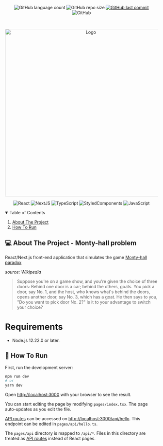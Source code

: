 <p align="center">
  <img alt="GitHub language count" src="https://img.shields.io/github/languages/count/GabrielBueno200/monty-hall">

  <img alt="GitHub repo size" src="https://img.shields.io/github/repo-size/GabrielBueno200/monty-hall">
  
  <a href="https://github.com/GabrielBueno200/monty-hall">
    <img alt="GitHub last commit" src="https://img.shields.io/github/last-commit/GabrielBueno200/monty-hall">
  </a>
  
   <img alt="GitHub" src="https://img.shields.io/github/license/GabrielBueno200/monty-hall">
</p>

<!-- PROJECT LOGO -->
<br />
<p align="center">
  <a href="#">
    <img src="https://i.ytimg.com/vi/DlphpbxNTLw/maxresdefault.jpg" alt="Logo" width="550">
  </a>
</p>

<p align="center">
  <img alt="React" src="https://img.shields.io/badge/React-20232A?style=for-the-badge&logo=react&logoColor=61DAFB"/>
  <img alt="NextJS" src="https://img.shields.io/badge/next.js-000000?style=for-the-badge&logo=nextdotjs&logoColor=white"/>
  <img alt="TypeScript" src="https://img.shields.io/badge/Typescript-blue?style=for-the-badge&logo=typescript&logoColor=white"/>
  <img alt="StyledComponents" src="https://img.shields.io/badge/styled--components-DB7093?style=for-the-badge&logo=styled-components&logoColor=white"/>
  <img alt="JavaScript" src="https://img.shields.io/badge/JavaScript-yellow?style=for-the-badge&logo=javascript&logoColor=white"/>
</p>



<!-- TABLE OF CONTENTS -->
<details open="open">
  <summary>Table of Contents</summary>
  <ol>
    <li>
      <a href="#-about-the-project">About The Project</a>
    </li>
    <li>
      <a href="#-how-to-run">How To Run</a>
    </li>
  </ol>
</details>


<!-- ABOUT THE PROJECT -->
## 💻 About The Project - Monty-hall problem
React/Next.js front-end application that simulates the game [Monty-hall paradox](https://en.wikipedia.org/wiki/Monty_Hall_problem)

*source: Wikipedia*
> Suppose you're on a game show, and you're given the choice of three doors: Behind one door is a car; behind the others, goats. You pick a door, say No. 1, and the host, who knows what's behind the doors, opens another door, say No. 3, which has a goat. He then says to you, "Do you want to pick door No. 2?" Is it to your advantage to switch your choice?
> 
# Requirements
* Node.js 12.22.0 or later.


<!-- HOW TO RUN -->
## 🚀 How To Run

First, run the development server:

```bash
npm run dev
# or
yarn dev
```

Open [http://localhost:3000](http://localhost:3000) with your browser to see the result.

You can start editing the page by modifying `pages/index.tsx`. The page auto-updates as you edit the file.

[API routes](https://nextjs.org/docs/api-routes/introduction) can be accessed on [http://localhost:3000/api/hello](http://localhost:3000/api/hello). This endpoint can be edited in `pages/api/hello.ts`.

The `pages/api` directory is mapped to `/api/*`. Files in this directory are treated as [API routes](https://nextjs.org/docs/api-routes/introduction) instead of React pages.
